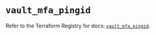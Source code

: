 # `vault_mfa_pingid`

Refer to the Terraform Registry for docs: [`vault_mfa_pingid`](https://registry.terraform.io/providers/hashicorp/vault/4.7.0/docs/resources/mfa_pingid).
